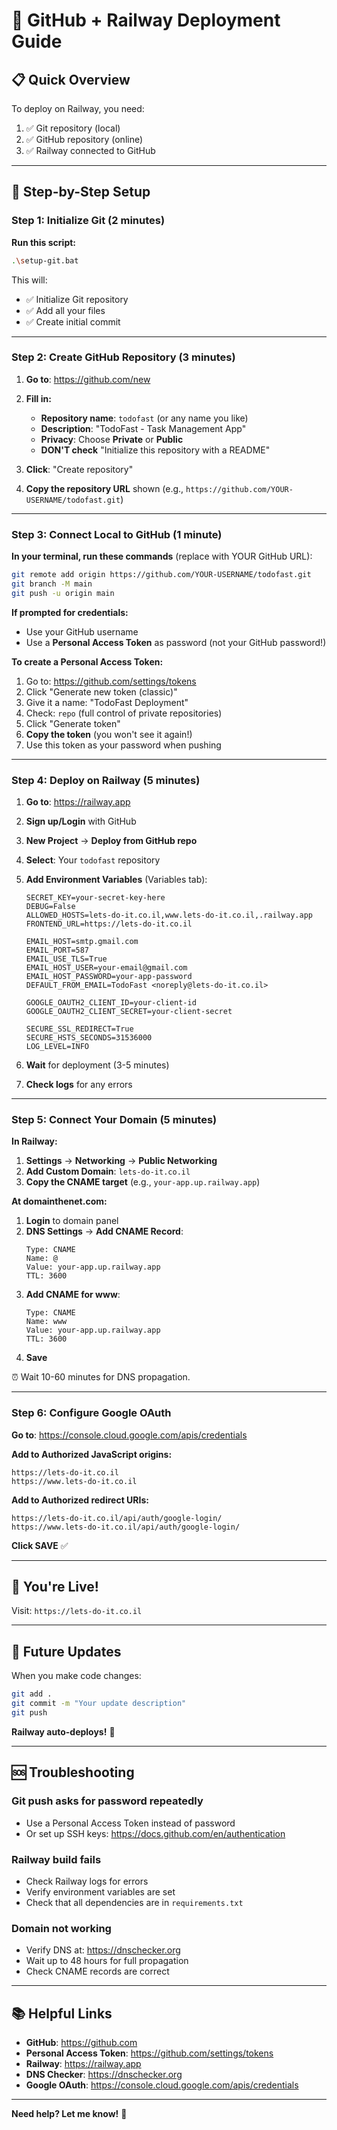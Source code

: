 # 🚀 GitHub + Railway Deployment Guide

## 📋 **Quick Overview**

To deploy on Railway, you need:
1. ✅ Git repository (local)
2. ✅ GitHub repository (online)
3. ✅ Railway connected to GitHub

---

## 🎯 **Step-by-Step Setup**

### **Step 1: Initialize Git (2 minutes)**

**Run this script:**
```bash
.\setup-git.bat
```

This will:
- ✅ Initialize Git repository
- ✅ Add all your files
- ✅ Create initial commit

---

### **Step 2: Create GitHub Repository (3 minutes)**

1. **Go to**: https://github.com/new

2. **Fill in:**
   - **Repository name**: `todofast` (or any name you like)
   - **Description**: "TodoFast - Task Management App"
   - **Privacy**: Choose **Private** or **Public**
   - **DON'T check** "Initialize this repository with a README"

3. **Click**: "Create repository"

4. **Copy the repository URL** shown (e.g., `https://github.com/YOUR-USERNAME/todofast.git`)

---

### **Step 3: Connect Local to GitHub (1 minute)**

**In your terminal, run these commands** (replace with YOUR GitHub URL):

```bash
git remote add origin https://github.com/YOUR-USERNAME/todofast.git
git branch -M main
git push -u origin main
```

**If prompted for credentials:**
- Use your GitHub username
- Use a **Personal Access Token** as password (not your GitHub password!)

**To create a Personal Access Token:**
1. Go to: https://github.com/settings/tokens
2. Click "Generate new token (classic)"
3. Give it a name: "TodoFast Deployment"
4. Check: `repo` (full control of private repositories)
5. Click "Generate token"
6. **Copy the token** (you won't see it again!)
7. Use this token as your password when pushing

---

### **Step 4: Deploy on Railway (5 minutes)**

1. **Go to**: https://railway.app

2. **Sign up/Login** with GitHub

3. **New Project** → **Deploy from GitHub repo**

4. **Select**: Your `todofast` repository

5. **Add Environment Variables** (Variables tab):
   ```env
   SECRET_KEY=your-secret-key-here
   DEBUG=False
   ALLOWED_HOSTS=lets-do-it.co.il,www.lets-do-it.co.il,.railway.app
   FRONTEND_URL=https://lets-do-it.co.il
   
   EMAIL_HOST=smtp.gmail.com
   EMAIL_PORT=587
   EMAIL_USE_TLS=True
   EMAIL_HOST_USER=your-email@gmail.com
   EMAIL_HOST_PASSWORD=your-app-password
   DEFAULT_FROM_EMAIL=TodoFast <noreply@lets-do-it.co.il>
   
   GOOGLE_OAUTH2_CLIENT_ID=your-client-id
   GOOGLE_OAUTH2_CLIENT_SECRET=your-client-secret
   
   SECURE_SSL_REDIRECT=True
   SECURE_HSTS_SECONDS=31536000
   LOG_LEVEL=INFO
   ```

6. **Wait** for deployment (3-5 minutes)

7. **Check logs** for any errors

---

### **Step 5: Connect Your Domain (5 minutes)**

**In Railway:**
1. **Settings** → **Networking** → **Public Networking**
2. **Add Custom Domain**: `lets-do-it.co.il`
3. **Copy the CNAME target** (e.g., `your-app.up.railway.app`)

**At domainthenet.com:**
1. **Login** to domain panel
2. **DNS Settings** → **Add CNAME Record**:
   ```
   Type: CNAME
   Name: @
   Value: your-app.up.railway.app
   TTL: 3600
   ```
3. **Add CNAME for www**:
   ```
   Type: CNAME
   Name: www
   Value: your-app.up.railway.app
   TTL: 3600
   ```
4. **Save**

⏰ Wait 10-60 minutes for DNS propagation.

---

### **Step 6: Configure Google OAuth**

**Go to**: https://console.cloud.google.com/apis/credentials

**Add to Authorized JavaScript origins:**
```
https://lets-do-it.co.il
https://www.lets-do-it.co.il
```

**Add to Authorized redirect URIs:**
```
https://lets-do-it.co.il/api/auth/google-login/
https://www.lets-do-it.co.il/api/auth/google-login/
```

**Click SAVE** ✅

---

## 🎉 **You're Live!**

Visit: `https://lets-do-it.co.il`

---

## 🔄 **Future Updates**

When you make code changes:

```bash
git add .
git commit -m "Your update description"
git push
```

**Railway auto-deploys!** 🚀

---

## 🆘 **Troubleshooting**

### **Git push asks for password repeatedly**
- Use a Personal Access Token instead of password
- Or set up SSH keys: https://docs.github.com/en/authentication

### **Railway build fails**
- Check Railway logs for errors
- Verify environment variables are set
- Check that all dependencies are in `requirements.txt`

### **Domain not working**
- Verify DNS at: https://dnschecker.org
- Wait up to 48 hours for full propagation
- Check CNAME records are correct

---

## 📚 **Helpful Links**

- **GitHub**: https://github.com
- **Personal Access Token**: https://github.com/settings/tokens
- **Railway**: https://railway.app
- **DNS Checker**: https://dnschecker.org
- **Google OAuth**: https://console.cloud.google.com/apis/credentials

---

**Need help? Let me know!** 🚀
